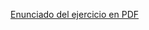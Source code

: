 [Enunciado del ejercicio en PDF](https://github.com/juanCarlosEstrellaC/er_pw_api_p5_je/files/14735975/ER_PWEB.pdf)
